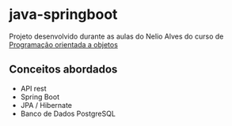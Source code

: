 # java-springboot

Projeto desenvolvido durante as aulas do Nelio Alves do curso de [Programação orientada a objetos](https://www.udemy.com/course/java-curso-completo/) 

## Conceitos abordados

- API rest
- Spring Boot
- JPA / Hibernate
- Banco de Dados PostgreSQL
